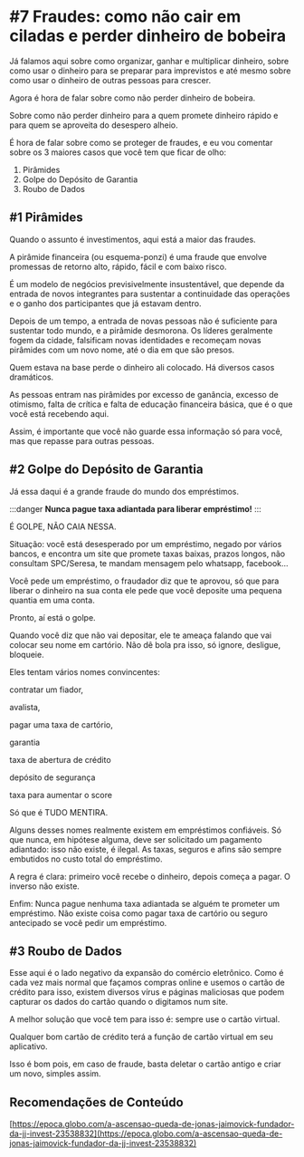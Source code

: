 # #7 Fraudes: como não cair em ciladas e perder dinheiro de bobeira

Já falamos aqui sobre como organizar, ganhar e multiplicar dinheiro, sobre como usar o dinheiro para se preparar para imprevistos e até mesmo sobre como usar o dinheiro de outras pessoas para crescer.

Agora é hora de falar sobre como não perder dinheiro de bobeira.

Sobre como não perder dinheiro para a quem promete dinheiro rápido e para quem se aproveita do desespero alheio.

É hora de falar sobre como se proteger de fraudes, e eu vou comentar sobre os 3 maiores casos que você tem que ficar de olho:

1. Pirâmides
2. Golpe do Depósito de Garantia
3. Roubo de Dados

## #1 Pirâmides

Quando o assunto é investimentos, aqui está a maior das fraudes.

A pirâmide financeira (ou esquema-ponzi) é uma fraude que envolve promessas de retorno alto, rápido, fácil e com baixo risco.

É um modelo de negócios previsivelmente insustentável, que depende da entrada de novos integrantes para sustentar a continuidade das operações e o ganho dos participantes que já estavam dentro.

Depois de um tempo, a entrada de novas pessoas não é suficiente para sustentar todo mundo, e a pirâmide desmorona. Os líderes geralmente fogem da cidade, falsificam novas identidades e recomeçam novas pirâmides com um novo nome, até o dia em que são presos.

Quem estava na base perde o dinheiro ali colocado. Há diversos casos dramáticos.

As pessoas entram nas pirâmides por excesso de ganância, excesso de otimismo, falta de crítica e falta de educação financeira básica, que é o que você está recebendo aqui.

Assim, é importante que você não guarde essa informação só para você, mas que repasse para outras pessoas.

## #2 Golpe do Depósito de Garantia

Já essa daqui é a grande fraude do mundo dos empréstimos.

:::danger
**Nunca pague taxa adiantada para liberar empréstimo!**
:::

É GOLPE, NÃO CAIA NESSA.

Situação: você está desesperado por um empréstimo, negado por vários bancos, e encontra um site que promete taxas baixas, prazos longos, não consultam SPC/Seresa, te mandam mensagem pelo whatsapp, facebook…

Você pede um empréstimo, o fraudador diz que te aprovou, só que para liberar o dinheiro na sua conta ele pede que você deposite uma pequena quantia em uma conta.

Pronto, aí está o golpe.

Quando você diz que não vai depositar, ele te ameaça falando que vai colocar seu nome em cartório. Não dê bola pra isso, só ignore, desligue, bloqueie.

Eles tentam vários nomes convincentes:

contratar um fiador,

avalista,

pagar uma taxa de cartório,

garantia

taxa de abertura de crédito

depósito de segurança

taxa para aumentar o score

Só que é TUDO MENTIRA.

Alguns desses nomes realmente existem em empréstimos confiáveis. Só que nunca, em hipótese alguma, deve ser solicitado um pagamento adiantado: isso não existe, é ilegal. As taxas, seguros e afins são sempre embutidos no custo total do empréstimo.

A regra é clara: primeiro você recebe o dinheiro, depois começa a pagar. O inverso não existe.

Enfim: Nunca pague nenhuma taxa adiantada se alguém te prometer um empréstimo. Não existe coisa como pagar taxa de cartório ou seguro antecipado se você pedir um empréstimo.

## #3 Roubo de Dados

Esse aqui é o lado negativo da expansão do comércio eletrônico. Como é cada vez mais normal que façamos compras online e usemos o cartão de crédito para isso, existem diversos vírus e páginas maliciosas que podem capturar os dados do cartão quando o digitamos num site.

A melhor solução que você tem para isso é: sempre use o cartão virtual.

Qualquer bom cartão de crédito terá a função de cartão virtual em seu aplicativo.

Isso é bom pois, em caso de fraude, basta deletar o cartão antigo e criar um novo, simples assim.

## Recomendações de Conteúdo

[https://epoca.globo.com/a-ascensao-queda-de-jonas-jaimovick-fundador-da-jj-invest-23538832](https://epoca.globo.com/a-ascensao-queda-de-jonas-jaimovick-fundador-da-jj-invest-23538832)
